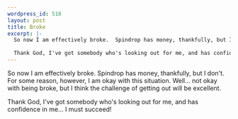 ```yaml
--- 
wordpress_id: 518
layout: post
title: Broke
excerpt: |-
  So now I am effectively broke.  Spindrop has money, thankfully, but I don't.  For some reason, however, I am okay with this situation.  Well... not okay with being broke, but I think the challenge of getting out will be excellent.
  
  Thank God, I've got somebody who's looking out for me, and has confidence in me... I must succeed!
---
```

So now I am effectively broke.  Spindrop has money, thankfully, but I don't.  For some reason, however, I am okay with this situation.  Well... not okay with being broke, but I think the challenge of getting out will be excellent.

Thank God, I've got somebody who's looking out for me, and has confidence in me... I must succeed!
